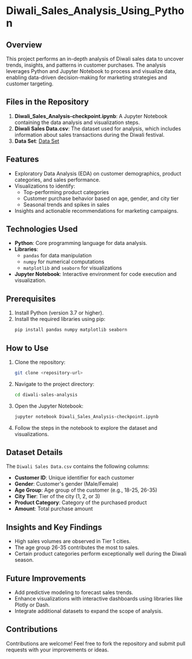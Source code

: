 # Diwali_Sales_Analysis_Using_Python

## Overview
This project performs an in-depth analysis of Diwali sales data to uncover trends, insights, and patterns in customer purchases. The analysis leverages Python and Jupyter Notebook to process and visualize data, enabling data-driven decision-making for marketing strategies and customer targeting.

## Files in the Repository
1. **Diwali_Sales_Analysis-checkpoint.ipynb**: A Jupyter Notebook containing the data analysis and visualization steps.
2. **Diwali Sales Data.csv**: The dataset used for analysis, which includes information about sales transactions during the Diwali festival.
3. **Data Set**: [Data Set](https://github.com/Vishal3550/Diwali_Sales_Analysis/blob/main/Diwali%20Sales%20Data.csv)

## Features
- Exploratory Data Analysis (EDA) on customer demographics, product categories, and sales performance.
- Visualizations to identify:
  - Top-performing product categories
  - Customer purchase behavior based on age, gender, and city tier
  - Seasonal trends and spikes in sales
- Insights and actionable recommendations for marketing campaigns.

## Technologies Used
- **Python**: Core programming language for data analysis.
- **Libraries**:
  - `pandas` for data manipulation
  - `numpy` for numerical computations
  - `matplotlib` and `seaborn` for visualizations
- **Jupyter Notebook**: Interactive environment for code execution and visualization.

## Prerequisites
1. Install Python (version 3.7 or higher).
2. Install the required libraries using pip:
   ```bash
   pip install pandas numpy matplotlib seaborn
   ```

## How to Use
1. Clone the repository:
   ```bash
   git clone <repository-url>
   ```
2. Navigate to the project directory:
   ```bash
   cd diwali-sales-analysis
   ```
3. Open the Jupyter Notebook:
   ```bash
   jupyter notebook Diwali_Sales_Analysis-checkpoint.ipynb
   ```
4. Follow the steps in the notebook to explore the dataset and visualizations.

## Dataset Details
The `Diwali Sales Data.csv` contains the following columns:
- **Customer ID**: Unique identifier for each customer
- **Gender**: Customer's gender (Male/Female)
- **Age Group**: Age group of the customer (e.g., 18-25, 26-35)
- **City Tier**: Tier of the city (1, 2, or 3)
- **Product Category**: Category of the purchased product
- **Amount**: Total purchase amount

## Insights and Key Findings
- High sales volumes are observed in Tier 1 cities.
- The age group 26-35 contributes the most to sales.
- Certain product categories perform exceptionally well during the Diwali season.

## Future Improvements
- Add predictive modeling to forecast sales trends.
- Enhance visualizations with interactive dashboards using libraries like Plotly or Dash.
- Integrate additional datasets to expand the scope of analysis.

## Contributions
Contributions are welcome! Feel free to fork the repository and submit pull requests with your improvements or ideas.


